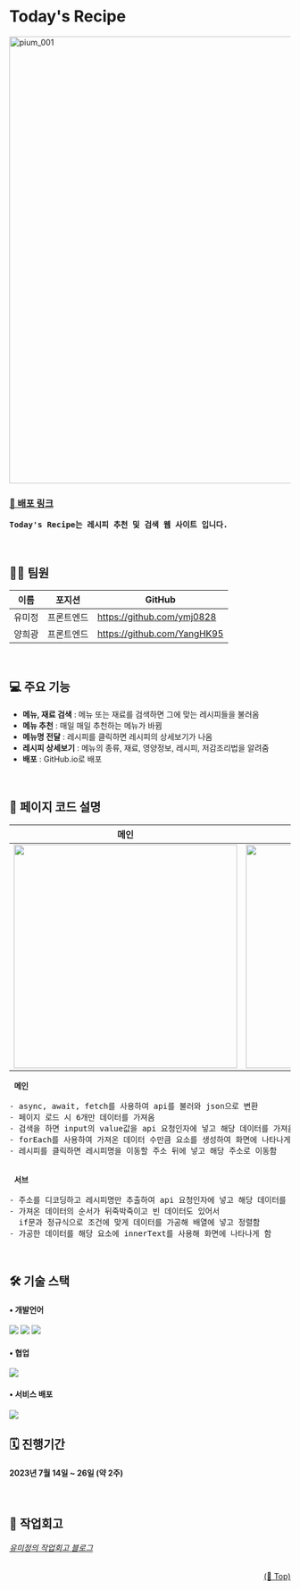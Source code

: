 # Today's Recipe

<img width="800" alt="pium_001" src="https://github.com/learning-mates/Today_Recipe/assets/96277798/add4ed54-fbef-4e6e-95df-660546a88a47">

### [🔗 배포 링크](https://learning-mates.github.io/Today_Recipe/)
<pre>
<strong>Today's Recipe는 레시피 추천 및 검색 웹 사이트 입니다.</strong>
</pre>

<br />

## 👩‍💻 팀원

| 이름 | 포지션 | GitHub |
| --- | --- | --- |
| 유미정 | 프론트엔드 | https://github.com/ymj0828 |
| 양희광 | 프론트엔드 | https://github.com/YangHK95 |

<br />

## 💻 주요 기능
- **메뉴, 재료 검색** : 메뉴 또는 재료를 검색하면 그에 맞는 레시피들을 불러옴
- **메뉴 추천** : 매일 매일 추천하는 메뉴가 바뀜
- **메뉴명 전달** : 레시피를 클릭하면 레시피의 상세보기가 나옴
- **레시피 상세보기** : 메뉴의 종류, 재료, 영양정보, 레시피, 저감조리법을 알려줌
- **배포** : GitHub.io로 배포

<br />

## 📝 페이지 코드 설명

|메인|서브|
|:----:|:----:|
|<img src='https://user-images.githubusercontent.com/96277798/265259551-dc35bbff-3b0c-4fce-a119-7fae47bb2f8e.png' width="400" />|<img src='https://user-images.githubusercontent.com/96277798/265259562-c7a0d33a-43b3-427a-96ab-36dfb3884914.png' width="400"/>|

<pre>
<strong> 메인 </strong>

- async, await, fetch를 사용하여 api를 불러와 json으로 변환
- 페이지 로드 시 6개만 데이터를 가져옴
- 검색을 하면 input의 value값을 api 요청인자에 넣고 해당 데이터를 가져옴
- forEach를 사용하여 가져온 데이터 수만큼 요소를 생성하여 화면에 나타나게 함
- 레시피를 클릭하면 레시피명을 이동할 주소 뒤에 넣고 해당 주소로 이동함


<strong> 서브 </strong>

- 주소를 디코딩하고 레시피명만 추출하여 api 요청인자에 넣고 해당 데이터를 가져옴 
- 가져온 데이터의 순서가 뒤죽박죽이고 빈 데이터도 있어서
  if문과 정규식으로 조건에 맞게 데이터를 가공해 배열에 넣고 정렬함
- 가공한 데이터를 해당 요소에 innerText를 사용해 화면에 나타나게 함
</pre>

<br />

## 🛠 기술 스택
#### • 개발언어
<img src="https://img.shields.io/badge/HTML-E34F26?style=for-the-badge&logo=html5&logoColor=white"/> <img src="https://img.shields.io/badge/CSS-1572B6?style=for-the-badge&logo=CSS3&Color=white"/> <img src="https://img.shields.io/badge/JavaScript-F7DF1E?style=for-the-badge&logo=JavaScript&logoColor=white"/>

#### • 협업
<img src="https://img.shields.io/badge/Slack-4A154B?style=for-the-badge&logo=Slack&logoColor=white"/> 

#### • 서비스 배포
<img src="https://img.shields.io/badge/github-181717?style=for-the-badge&logo=github&logoColor=white">

<br />

## 🗓️ 진행기간
#### 2023년 7월 14일 ~ 26일 (약 2주)

<br />

## 💭 작업회고

###### [유미정의 작업회고 블로그](https://lumimi.tistory.com/25)

<p align="right"><a href="#todays-recipe">(🔼 Top)</a></p>

<br />